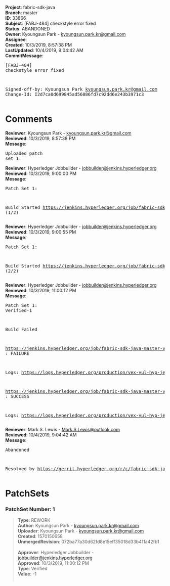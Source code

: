 <strong>Project</strong>: fabric-sdk-java<br><strong>Branch</strong>: master<br><strong>ID</strong>: 33866<br><strong>Subject</strong>: [FABJ-484] checkstyle error fixed<br><strong>Status</strong>: ABANDONED<br><strong>Owner</strong>: Kyoungsun Park - kyoungsun.park.kr@gmail.com<br><strong>Assignee</strong>:<br><strong>Created</strong>: 10/3/2019, 8:57:38 PM<br><strong>LastUpdated</strong>: 10/4/2019, 9:04:42 AM<br><strong>CommitMessage</strong>:<br><pre>[FABJ-484] checkstyle error fixed

Signed-off-by: Kyoungsun Park <kyoungsun.park.kr@gmail.com>
Change-Id: I2d7ca0d699845ad56086fd7c92dd6e243b3971c3
</pre><h1>Comments</h1><strong>Reviewer</strong>: Kyoungsun Park - kyoungsun.park.kr@gmail.com<br><strong>Reviewed</strong>: 10/3/2019, 8:57:38 PM<br><strong>Message</strong>: <pre>Uploaded patch set 1.</pre><strong>Reviewer</strong>: Hyperledger Jobbuilder - jobbuilder@jenkins.hyperledger.org<br><strong>Reviewed</strong>: 10/3/2019, 9:00:00 PM<br><strong>Message</strong>: <pre>Patch Set 1:

Build Started https://jenkins.hyperledger.org/job/fabric-sdk-java-master-verify-x86_64/178/ (1/2)</pre><strong>Reviewer</strong>: Hyperledger Jobbuilder - jobbuilder@jenkins.hyperledger.org<br><strong>Reviewed</strong>: 10/3/2019, 9:00:55 PM<br><strong>Message</strong>: <pre>Patch Set 1:

Build Started https://jenkins.hyperledger.org/job/fabric-sdk-java-master-verify-1.4-x86_64/185/ (2/2)</pre><strong>Reviewer</strong>: Hyperledger Jobbuilder - jobbuilder@jenkins.hyperledger.org<br><strong>Reviewed</strong>: 10/3/2019, 11:00:12 PM<br><strong>Message</strong>: <pre>Patch Set 1: Verified-1

Build Failed 

https://jenkins.hyperledger.org/job/fabric-sdk-java-master-verify-x86_64/178/ : FAILURE

Logs: https://logs.hyperledger.org/production/vex-yul-hyp-jenkins-3/fabric-sdk-java-master-verify-x86_64/178

https://jenkins.hyperledger.org/job/fabric-sdk-java-master-verify-1.4-x86_64/185/ : SUCCESS

Logs: https://logs.hyperledger.org/production/vex-yul-hyp-jenkins-3/fabric-sdk-java-master-verify-1.4-x86_64/185</pre><strong>Reviewer</strong>: Mark S. Lewis - Mark.S.Lewis@outlook.com<br><strong>Reviewed</strong>: 10/4/2019, 9:04:42 AM<br><strong>Message</strong>: <pre>Abandoned

Resolved by https://gerrit.hyperledger.org/r/c/fabric-sdk-java/+/33847</pre><h1>PatchSets</h1><h3>PatchSet Number: 1</h3><blockquote><strong>Type</strong>: REWORK<br><strong>Author</strong>: Kyoungsun Park - kyoungsun.park.kr@gmail.com<br><strong>Uploader</strong>: Kyoungsun Park - kyoungsun.park.kr@gmail.com<br><strong>Created</strong>: 1570150658<br><strong>UnmergedRevision</strong>: 072ba77a30d62fd8e15eff35018d33b411a42fb1<br><br><strong>Approver</strong>: Hyperledger Jobbuilder - jobbuilder@jenkins.hyperledger.org<br><strong>Approved</strong>: 10/3/2019, 11:00:12 PM<br><strong>Type</strong>: Verified<br><strong>Value</strong>: -1<br><br></blockquote>